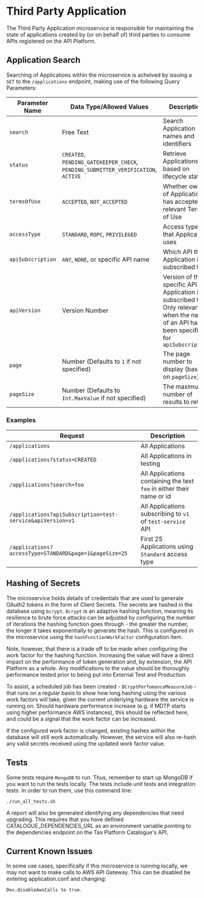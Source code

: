Third Party Application
=======================

The Third Party Application microservice is responsible for maintaining the state of applications created
by (or on behalf of) third parties to consume APIs registered on the API Platform.

Application Search
------------------
Searching of Applications within the microservice is acheived by issuing a `GET` to the `/applications` endpoint, making use of the following Query Parameters:

Parameter Name    | Data Type/Allowed Values                                                          | Description
------------------|-----------------------------------------------------------------------------------|------------
`search`          | Free Text                                                                         | Search Application names and identifiers
`status`          | `CREATED`, `PENDING_GATEKEEPER_CHECK`, `PENDING_SUBMITTER_VERIFICATION`, `ACTIVE` | Retrieve Applications based on lifecycle status
`termsOfUse`      | `ACCEPTED`, `NOT_ACCEPTED`                                                        | Whether owner of Application has accepted relevant Terms of Use
`accessType`      | `STANDARD`, `ROPC`, `PRIVILEGED`                                                  | Access type that Application uses
`apiSubscription` | `ANY`, `NONE`, or specific API name                                               | Which API the Application is subscribed to
`apiVersion`      | Version Number                                                                    | Version of the specific API that Application is subscribed to. Only relevant when the name of an API has been specified for `apiSubscription`
`page`            | Number (Defaults to `1` if not specified)                                         | The page number to display (based on `pageSize`)
`pageSize`        | Number (Defaults to `Int.MaxValue` if not specified)                              | The maximum number of results to return

### Examples

Request                                                    | Description
-----------------------------------------------------------|------------
`/applications`                                            | All Applications
`/applications?status=CREATED`                             | All Applications in testing
`/applications?search=foo`                                 | All Applications containing the text `foo` in either their name or id
`/applications?apiSubscription=test-service&apiVersion=v1` | All Applications subscribing to `v1` of `test-service` API
`/applications?accessType=STANDARD&page=1&pageSize=25`     | First 25 Applications using `Standard` access type

Hashing of Secrets
------------------
The microservice holds details of credentials that are used to generate OAuth2 tokens in the form of Client Secrets. The secrets are hashed in the database
using `bcrypt`. `Bcrypt` is an adaptive hashing function, meaning its resilience to brute force attacks can be adjusted by configuring the number of iterations
the hashing function goes through - the greater the number, the longer it takes exponentially to generate the hash. This is configured in the microservice 
using the `hashFunctionWorkFactor` configuration item.

Note, however, that there is a trade off to be made when configuring the work factor for the hashing function. Increasing the value will have a direct impact 
on the performance of token generation and, by extension, the API Platform as a whole. Any modifications to the value should be thoroughly performance tested 
prior to being put into External Test and Production. 

To assist, a scheduled job has been created - `BCryptPerfomanceMeasureJob` - that runs on a regular basis to show how long hashing using the various work 
factors will take, given the current underlying hardware the service is running on. Should hardware performance increase (e.g. if MDTP starts using higher 
performance AWS instances), this should be reflected here, and could be a signal that the work factor can be increased. 

If the configured work factor is changed, existing hashes within the database will still work automatically. However, the service will also re-hash any 
valid secrets received using the updated work factor value.

Tests
-----
Some tests require `MongoDB` to run.
Thus, remember to start up MongoDB if you want to run the tests locally.
The tests include unit tests and integration tests.
In order to run them, use this command line:

```
./run_all_tests.sh
```

A report will also be generated identifying any dependencies that need upgrading. This requires that
you have defined CATALOGUE_DEPENDENCIES_URL as an environment variable pointing to the dependencies
endpoint on the Tax Platform Catalogue's API.

Current Known Issues
--------------------
In some use cases, specifically if this microservice is running locally, we may not want to make calls to AWS API Gateway.
This can be disabled be entering application.conf and changing:

```
Dev.disableAwsCalls to true.
```
